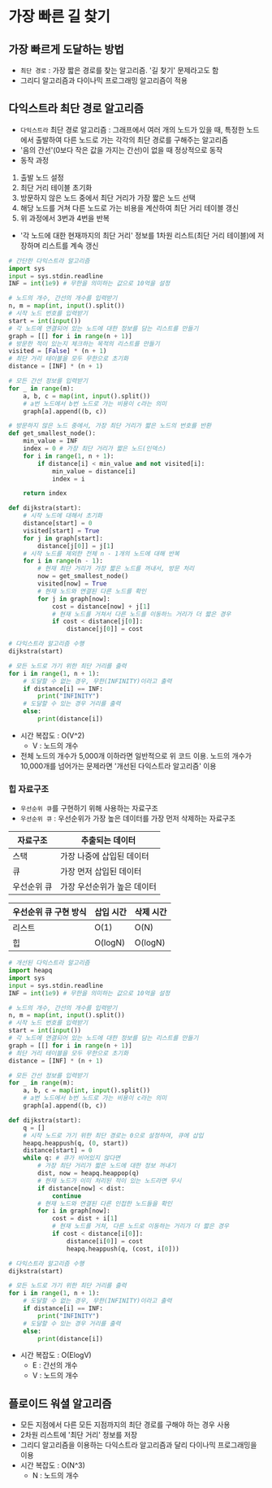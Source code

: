 # 가장 빠른 길 찾기

## 가장 빠르게 도달하는 방법

- `최단 경로` : 가장 짧은 경로를 찾는 알고리즘. '길 찾기' 문제라고도 함
- 그리디 알고리즘과 다이나믹 프로그래밍 알고리즘이 적용

## 다익스트라 최단 경로 알고리즘

- `다익스트라` 최단 경로 알고리즘 : 그래프에서 여러 개의 노드가 있을 때, 특정한 노드에서 출발하여 다른 노드로 가는 각각의 최단 경로를 구해주는 알고리즘
- '음의 간선'(0보다 작은 값을 가지는 간선)이 없을 때 정상적으로 동작
- 동작 과정

1. 출발 노드 설정
2. 최단 거리 테이블 초기화
3. 방문하지 않은 노드 중에서 최단 거리가 가장 짧은 노드 선택
4. 해당 노드를 거쳐 다른 노드로 가는 비용을 계산하여 최단 거리 테이블 갱신
5. 위 과정에서 3번과 4번을 반복

- '각 노드에 대한 현재까지의 최단 거리' 정보를 1차원 리스트(최단 거리 테이블)에 저장하며 리스트를 계속 갱신

```python
# 간단한 다익스트라 알고리즘
import sys
input = sys.stdin.readline
INF = int(1e9) # 무한을 의미하는 값으로 10억을 설정

# 노드의 개수, 간선의 개수를 입력받기
n, m = map(int, input().split())
# 시작 노드 번호를 입력받기
start = int(input())
# 각 노드에 연결되어 있는 노드에 대한 정보를 담는 리스트를 만들기
graph = [[] for i in range(n + 1)]
# 방문한 적이 있는지 체크하는 목적의 리스트를 만들기
visited = [False] * (n + 1)
# 최단 거리 테이블을 모두 무한으로 초기화
distance = [INF] * (n + 1)

# 모든 간선 정보를 입력받기
for _ in range(m):
    a, b, c = map(int, input().split())
    # a번 노드에서 b번 노드로 가는 비용이 c라는 의미
    graph[a].append((b, c))

# 방문하지 않은 노드 중에서, 가장 최단 거리가 짧은 노드의 번호를 반환
def get_smallest_node():
    min_value = INF
    index = 0 # 가장 최단 거리가 짧은 노드(인덱스)
    for i in range(1, n + 1):
        if distance[i] < min_value and not visited[i]:
            min_value = distance[i]
            index = i

    return index

def dijkstra(start):
    # 시작 노드에 대해서 초기화
    distance[start] = 0
    visited[start] = True
    for j in graph[start]:
        distance[j[0]] = j[1]
    # 시작 노드를 제외한 전체 n - 1개의 노드에 대해 반복
    for i in range(n - 1):
        # 현재 최단 거리가 가장 짧은 노드를 꺼내서, 방문 처리
        now = get_smallest_node()
        visited[now] = True
        # 현재 노드와 연결된 다른 노드를 확인
        for j in graph[now]:
            cost = distance[now] + j[1]
            # 현재 노드를 거쳐서 다른 노드를 이동하느 거리가 더 짧은 경우
            if cost < distance[j[0]]:
                distance[j[0]] = cost

# 다익스트라 알고리즘 수행
dijkstra(start)

# 모든 노드로 가기 위한 최단 거리를 출력
for i in range(1, n + 1):
    # 도달할 수 없는 경우, 무한(INFINITY)이라고 출력
    if distance[i] == INF:
        print("INFINITY")
    # 도달할 수 있는 경우 거리를 출력
    else:
        print(distance[i])
```

- 시간 복잡도 : O(V^2)
  - V : 노드의 개수
- 전체 노드의 개수가 5,000개 이하라면 일반적으로 위 코드 이용. 노드의 개수가 10,000개를 넘어가는 문제라면 '개선된 다익스트라 알고리즘' 이용

### 힙 자료구조

- `우선순위 큐`를 구현하기 위해 사용하는 자료구조
- `우선순위 큐` : 우선순위가 가장 높은 데이터를 가장 먼저 삭제하는 자료구조

| 자료구조    |     추출되는 데이터       |
| ---------- | ----------------------  | 
| 스택       | 가장 나중에 삽입된 데이터   |
| 큐         | 가장 먼저 삽입된 데이터    |
| 우선순위 큐 | 가장 우선순위가 높은 데이터 |

| 우선순위 큐 구현 방식 | 삽입 시간 | 삭제 시간 |
| ------------------ | -------- | ------- |
| 리스트              | O(1)     | O(N)    |
| 힙                 | O(logN)  | O(logN) |

```python
# 개선된 다익스트라 알고리즘
import heapq
import sys
input = sys.stdin.readline
INF = int(1e9) # 무한을 의미하는 값으로 10억을 설정

# 노드의 개수, 간선의 개수를 입력받기
n, m = map(int, input().split())
# 시작 노드 번호를 입력받기
start = int(input())
# 각 노드에 연결되어 있는 노드에 대한 정보를 담는 리스트를 만들기
graph = [[] for i in range(n + 1)]
# 최단 거리 테이블을 모두 무한으로 초기화
distance = [INF] * (n + 1)

# 모든 간선 정보를 입력받기
for _ in range(m):
    a, b, c = map(int, input().split())
    # a번 노드에서 b번 노드로 가는 비용이 c라는 의미
    graph[a].append((b, c))

def dijkstra(start):
    q = []
    # 시작 노드로 가기 위한 최단 경로는 0으로 설정하여, 큐에 삽입
    heapq.heappush(q, (0, start))
    distance[start] = 0
    while q: # 큐가 비어있지 않다면
        # 가장 최단 거리가 짧은 노드에 대한 정보 꺼내기
        dist, now = heapq.heappop(q)
        # 현재 노드가 이미 처리된 적이 있는 노드라면 무시
        if distance[now] < dist:
            continue
        # 현재 노드와 연결된 다른 인접한 노드들을 확인
        for i in graph[now]:
            cost = dist + i[1]
            # 현재 노드를 거쳐, 다른 노드로 이동하는 거리가 더 짧은 경우
            if cost < distance[i[0]]:
                distance[i[0]] = cost
                heapq.heappush(q, (cost, i[0]))

# 다익스트라 알고리즘 수행
dijkstra(start)

# 모든 노드로 가기 위한 최단 거리를 출력
for i in range(1, n + 1):
    # 도달할 수 없는 경우, 무한(INFINITY)이라고 출력
    if distance[i] == INF:
        print("INFINITY")
    # 도달할 수 있는 경우 거리를 출력
    else:
        print(distance[i])
```

- 시간 복잡도 : O(ElogV)
  - E : 간선의 개수
  - V : 노드의 개수

## 플로이드 워셜 알고리즘

- 모든 지점에서 다른 모든 지점까지의 최단 경로를 구해야 하는 경우 사용
- 2차원 리스트에 '최단 거리' 정보를 저장
- 그리디 알고리즘을 이용하는 다익스트라 알고리즘과 달리 다이나믹 프로그래밍을 이용
- 시간 복잡도 : O(N^3)
  - N : 노드의 개수
